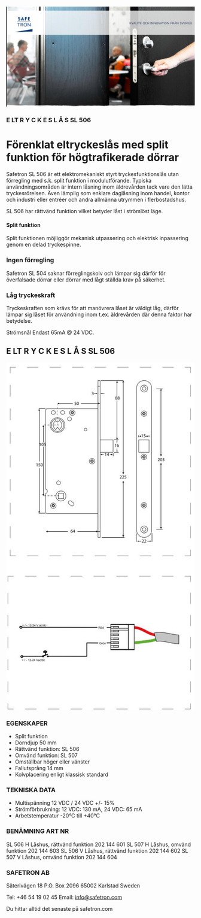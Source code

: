 ![](_page_0_Picture_0.jpeg)

### E LT R Y C K E S L Å S SL 506

# Förenklat eltryckeslås med split funktion för högtrafikerade dörrar

Safetron SL 506 är ett elektromekaniskt styrt tryckesfunktionslås utan förregling med s.k. split funktion i modulutförande. Typiska användningsområden är intern låsning inom äldrevården tack vare den lätta tryckesrörelsen. Även lämplig som enklare daglåsning inom handel, kontor och industri eller entréer och andra allmänna utrymmen i flerbostadshus.

SL 506 har rättvänd funktion vilket betyder låst i strömlöst läge.

#### Split funktion

Split funktionen möjliggör mekanisk utpassering och elektrisk inpassering genom en delad tryckespinne.

### Ingen förregling

Safetron SL 504 saknar förreglingskolv och lämpar sig därför för överfalsade dörrar eller dörrar med lågt ställda krav på säkerhet.

### Låg tryckeskraft

Tryckeskraften som krävs för att manövrera låset är väldigt låg, därför lämpar sig låset för användning inom t.ex. äldrevården där denna faktor har betydelse.

Strömsnål Endast 65mA @ 24 VDC.

## E LT R Y C K E S L Å S SL 506

![](_page_1_Figure_1.jpeg)

### EGENSKAPER

- Split funktion
- Dorndjup 50 mm
- Rättvänd funktion: SL 506
- Omvänd funktion: SL 507
- Omställbar höger eller vänster
- Fallutsprång 14 mm
- Kolvplacering enligt klassisk standard

### TEKNISKA DATA

- Multispänning 12 VDC / 24 VDC +/- 15%
- Strömförbrukning: 12 VDC: 130 mA, 24 VDC: 65 mA
- Arbetstemperatur -20°C till +40°C

### BENÄMNING ART NR

SL 506 H Låshus, rättvänd funktion 202 144 601 SL 507 H Låshus, omvänd funktion 202 144 603 SL 506 V Låshus, rättvänd funktion 202 144 602 SL 507 V Låshus, omvänd funktion 202 144 604

### **SAFETRON AB**

Säterivägen 18 P.O. Box 2096 65002 Karlstad Sweden

Tel: +46 54 19 02 45 Email: info@safetron.com

Du hittar alltid det senaste på safetron.com